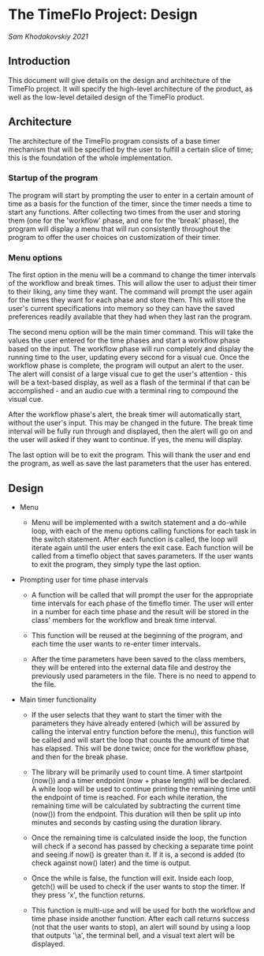 # The TimeFlo Project: Design
*Sam Khodakovskiy 2021*

## Introduction

This document will give details on the design and architecture of the TimeFlo
project. It will specify the high-level architecture of the product, as well
as the low-level detailed design of the TimeFlo product.

## Architecture

The architecture of the TimeFlo program consists of a base timer mechanism that 
will be specified by the user to fulfill a certain slice of time; this is the 
foundation of the whole implementation. 



### Startup of the program

The program will start by prompting the user to enter in a certain amount of time 
as a basis for the function of the timer, since the timer needs a time to start any
functions. After collecting two times from the user and storing them (one for the 
'workflow' phase, and one for the 'break' phase), the program will display a menu
that will run consistently throughout the program to offer the user choices on
customization of their timer.



### Menu options 
The first option in the menu will be a command to change the timer intervals of the workflow
and break times. This will allow the user to adjust their timer to their liking, any time they
want. The command will prompt the user again for the times they want for each phase and store them.
This will store the user's current specifications into memory so they can have the saved preferences
readily available that they had when they last ran the program.


The second menu option will be the main timer command. This will take the values the user entered for 
the time phases and start a workflow phase based on the input. The workflow phase will run completely 
and display the running time to the user, updating every second for a visual cue. Once the workflow
phase is complete, the program will output an alert to the user. The alert will consist of a large
visual cue to get the user's attention - this will be a text-based display, as well as a flash of the 
terminal if that can be accomplished - and an audio cue with a terminal ring to compound the visual cue.


After the workflow phase's alert, the break timer will automatically start, without the user's input.
This may be changed in the future. The break time interval will be fully run through and displayed,
then the alert will go on and the user will asked if they want to continue. If yes, the menu will display.


The last option will be to exit the program. This will thank the user and end the program, as well as
save the last parameters that the user has entered.






## Design

- Menu 
	- Menu will be implemented with a switch statement and a do-while loop, with each of the 
		menu options calling functions for each task in the switch statement. After each function 
		is called, the loop will iterate again until the user enters the exit case. Each function
		will be called from a timeflo object that saves parameters. If the user wants to exit the
		program, they simply type the last option.

- Prompting user for time phase intervals
	- A function will be called that will prompt the user for the appropriate time intervals
		for each phase of the timeflo timer. The user will enter in a number for each time phase
		and the result will be stored in the class' members for the workflow and break time interval.
	
	- This function will be reused at the beginning of the program, and each time the user wants
		to re-enter timer intervals.

	- After the time parameters have been saved to the class members, they will be entered into the 
		external data file and destroy the previously used parameters in the file. There is no need
		to append to the file.

- Main timer functionality
	- If the user selects that they want to start the timer with the parameters they have already
		entered (which will be assured by calling the interval entry function before the menu), this
		function will be called and will start the loop that counts the amount of time that has elapsed.
		This will be done twice; once for the workflow phase, and then for the break phase.
	
	- The library <chrono> will be primarily used to count time. A timer startpoint (now()) and a timer
		endpoint (now + phase length) will be declared. A while loop will be used to continue printing
		the remaining time until the endpoint of time is reached. For each while iteration, the 
		remaining time will be calculated by subtracting the current time (now()) from the endpoint. 
		This duration will then be split up into minutes and seconds by casting using the duration
		library. 

	- Once the remaining time is calculated inside the loop, the function will check if a second
		has passed by checking a separate time point and seeing if now() is greater than it. If it is,
		a second is added (to check against now() later) and the time is output.

	- Once the while is false, the function will exit. Inside each loop, getch() will be used to
		check if the user wants to stop the timer. If they press 'x', the function returns.

	- This function is multi-use and will be used for both the workflow and time phase inside 
		another function. After each call returns success (not that the user wants to stop), an
		alert will sound by using a loop that outputs '\a', the terminal bell, and a visual text
		alert will be displayed.
